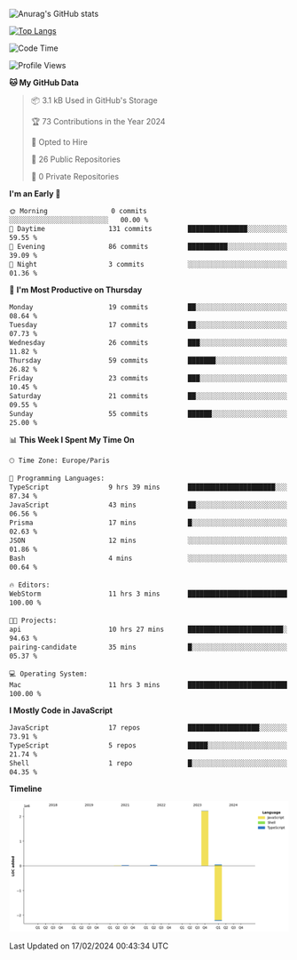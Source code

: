 ![Anurag's GitHub stats](https://github-readme-stats.vercel.app/api?username=sufiane&theme=dark&show_icons=true&count_private=true)


[![Top Langs](https://github-readme-stats.vercel.app/api/top-langs/?username=sufiane&layout=compact)](https://github.com/anuraghazra/github-readme-stats)

<!--START_SECTION:waka-->
![Code Time](http://img.shields.io/badge/Code%20Time-1%2C003%20hrs%2025%20mins-blue)

![Profile Views](http://img.shields.io/badge/Profile%20Views-0-blue)

**🐱 My GitHub Data** 

> 📦 3.1 kB Used in GitHub's Storage 
 > 
> 🏆 73 Contributions in the Year 2024
 > 
> 💼 Opted to Hire
 > 
> 📜 26 Public Repositories 
 > 
> 🔑 0 Private Repositories 
 > 
**I'm an Early 🐤** 

```text
🌞 Morning                0 commits           ░░░░░░░░░░░░░░░░░░░░░░░░░   00.00 % 
🌆 Daytime                131 commits         ███████████████░░░░░░░░░░   59.55 % 
🌃 Evening                86 commits          ██████████░░░░░░░░░░░░░░░   39.09 % 
🌙 Night                  3 commits           ░░░░░░░░░░░░░░░░░░░░░░░░░   01.36 % 
```
📅 **I'm Most Productive on Thursday** 

```text
Monday                   19 commits          ██░░░░░░░░░░░░░░░░░░░░░░░   08.64 % 
Tuesday                  17 commits          ██░░░░░░░░░░░░░░░░░░░░░░░   07.73 % 
Wednesday                26 commits          ███░░░░░░░░░░░░░░░░░░░░░░   11.82 % 
Thursday                 59 commits          ███████░░░░░░░░░░░░░░░░░░   26.82 % 
Friday                   23 commits          ███░░░░░░░░░░░░░░░░░░░░░░   10.45 % 
Saturday                 21 commits          ██░░░░░░░░░░░░░░░░░░░░░░░   09.55 % 
Sunday                   55 commits          ██████░░░░░░░░░░░░░░░░░░░   25.00 % 
```


📊 **This Week I Spent My Time On** 

```text
🕑︎ Time Zone: Europe/Paris

💬 Programming Languages: 
TypeScript               9 hrs 39 mins       ██████████████████████░░░   87.34 % 
JavaScript               43 mins             ██░░░░░░░░░░░░░░░░░░░░░░░   06.56 % 
Prisma                   17 mins             █░░░░░░░░░░░░░░░░░░░░░░░░   02.63 % 
JSON                     12 mins             ░░░░░░░░░░░░░░░░░░░░░░░░░   01.86 % 
Bash                     4 mins              ░░░░░░░░░░░░░░░░░░░░░░░░░   00.64 % 

🔥 Editors: 
WebStorm                 11 hrs 3 mins       █████████████████████████   100.00 % 

🐱‍💻 Projects: 
api                      10 hrs 27 mins      ████████████████████████░   94.63 % 
pairing-candidate        35 mins             █░░░░░░░░░░░░░░░░░░░░░░░░   05.37 % 

💻 Operating System: 
Mac                      11 hrs 3 mins       █████████████████████████   100.00 % 
```

**I Mostly Code in JavaScript** 

```text
JavaScript               17 repos            ██████████████████░░░░░░░   73.91 % 
TypeScript               5 repos             █████░░░░░░░░░░░░░░░░░░░░   21.74 % 
Shell                    1 repo              █░░░░░░░░░░░░░░░░░░░░░░░░   04.35 % 
```



**Timeline**

![Lines of Code chart](https://raw.githubusercontent.com/Sufiane/Sufiane/main/assets/bar_graph.png)


 Last Updated on 17/02/2024 00:43:34 UTC
<!--END_SECTION:waka-->


<!--
**Sufiane/sufiane** is a ✨ _special_ ✨ repository because its `README.md` (this file) appears on your GitHub profile.

Here are some ideas to get you started:

- 🔭 I’m currently working on ...
- 🌱 I’m currently learning ...
- 👯 I’m looking to collaborate on ...
- 🤔 I’m looking for help with ...
- 💬 Ask me about ...
- 📫 How to reach me: ...
- 😄 Pronouns: ...
- ⚡ Fun fact: ...
-->
